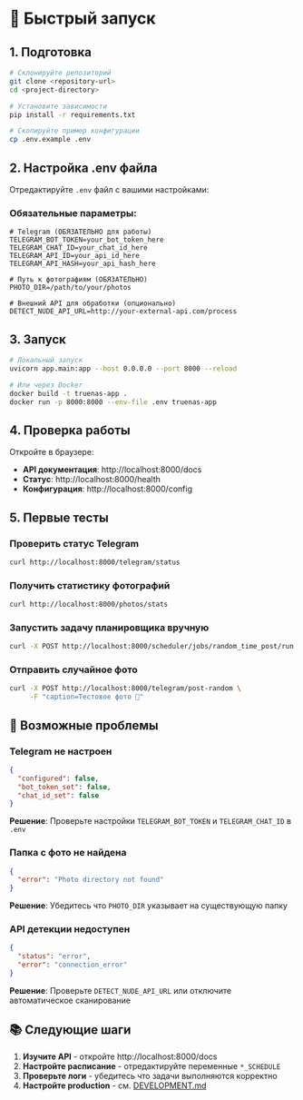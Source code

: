 # 🚀 Быстрый запуск

## 1. Подготовка
```bash
# Склонируйте репозиторий
git clone <repository-url>
cd <project-directory>

# Установите зависимости
pip install -r requirements.txt

# Скопируйте пример конфигурации
cp .env.example .env
```

## 2. Настройка .env файла
Отредактируйте `.env` файл с вашими настройками:

### Обязательные параметры:
```env
# Telegram (ОБЯЗАТЕЛЬНО для работы)
TELEGRAM_BOT_TOKEN=your_bot_token_here
TELEGRAM_CHAT_ID=your_chat_id_here
TELEGRAM_API_ID=your_api_id_here
TELEGRAM_API_HASH=your_api_hash_here

# Путь к фотографиям (ОБЯЗАТЕЛЬНО)
PHOTO_DIR=/path/to/your/photos

# Внешний API для обработки (опционально)
DETECT_NUDE_API_URL=http://your-external-api.com/process
```

## 3. Запуск
```bash
# Локальный запуск
uvicorn app.main:app --host 0.0.0.0 --port 8000 --reload

# Или через Docker
docker build -t truenas-app .
docker run -p 8000:8000 --env-file .env truenas-app
```

## 4. Проверка работы
Откройте в браузере:
- **API документация**: http://localhost:8000/docs
- **Статус**: http://localhost:8000/health
- **Конфигурация**: http://localhost:8000/config

## 5. Первые тесты

### Проверить статус Telegram
```bash
curl http://localhost:8000/telegram/status
```

### Получить статистику фотографий
```bash
curl http://localhost:8000/photos/stats
```

### Запустить задачу планировщика вручную
```bash
curl -X POST http://localhost:8000/scheduler/jobs/random_time_post/run
```

### Отправить случайное фото
```bash
curl -X POST http://localhost:8000/telegram/post-random \
     -F "caption=Тестовое фото 📸"
```

## 🔧 Возможные проблемы

### Telegram не настроен
```json
{
  "configured": false,
  "bot_token_set": false,
  "chat_id_set": false
}
```
**Решение**: Проверьте настройки `TELEGRAM_BOT_TOKEN` и `TELEGRAM_CHAT_ID` в `.env`

### Папка с фото не найдена
```json
{
  "error": "Photo directory not found"
}
```
**Решение**: Убедитесь что `PHOTO_DIR` указывает на существующую папку

### API детекции недоступен
```json
{
  "status": "error",
  "error": "connection_error"
}
```
**Решение**: Проверьте `DETECT_NUDE_API_URL` или отключите автоматическое сканирование

## 📚 Следующие шаги

1. **Изучите API** - откройте http://localhost:8000/docs
2. **Настройте расписание** - отредактируйте переменные `*_SCHEDULE` 
3. **Проверьте логи** - убедитесь что задачи выполняются корректно
4. **Настройте production** - см. [DEVELOPMENT.md](DEVELOPMENT.md)